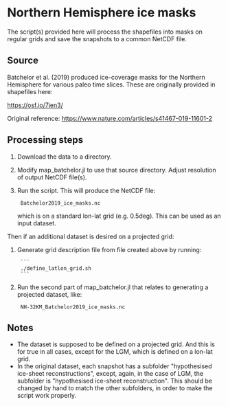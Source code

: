 # Northern Hemisphere ice masks

The script(s) provided here will process the shapefiles
into masks on regular grids and save the snapshots to
a common NetCDF file.

## Source

Batchelor et al. (2019) produced ice-coverage masks
for the Northern Hemisphere for various paleo time slices.
These are originally provided in shapefiles here:

https://osf.io/7jen3/

Original reference:
https://www.nature.com/articles/s41467-019-11601-2

## Processing steps

1. Download the data to a directory.
2. Modify map_batchelor.jl to use that source directory. Adjust resolution of output NetCDF file(s).
3. Run the script. This will produce the NetCDF file:

        Batchelor2019_ice_masks.nc

    which is on a standard lon-lat grid (e.g. 0.5deg). This can be used as an input dataset.

Then if an additional dataset is desired on a projected grid:

1. Generate grid description file from file created above by running:

        ```
        ./define_latlon_grid.sh
        ```

2. Run the second part of map_batchelor.jl that relates to generating a projected dataset, like:

        NH-32KM_Batchelor2019_ice_masks.nc

## Notes

- The dataset is supposed to be defined on a projected grid. And this is
for true in all cases, except for the LGM, which is defined on a lon-lat grid.
- In the original dataset, each snapshot has a subfolder "hypothesised ice-sheet reconstructions", except, again, in the case of LGM, the subfolder is "hypothesised ice-sheet reconstruction". This should be changed by hand to match the other subfolders, in order to make the script work properly.
